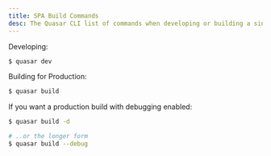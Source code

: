 ```yaml
---
title: SPA Build Commands
desc: The Quasar CLI list of commands when developing or building a single page application.
---
```


Developing:
```bash
$ quasar dev
```

Building for Production:
```bash
$ quasar build
```

If you want a production build with debugging enabled:

```bash
$ quasar build -d

# ..or the longer form
$ quasar build --debug
```
